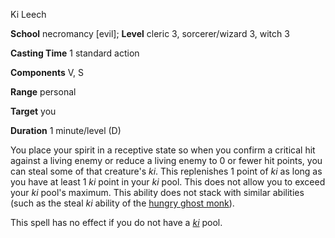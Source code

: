 Ki Leech

**School** necromancy [evil]; **Level** cleric 3, sorcerer/wizard 3, witch 3

**Casting Time** 1 standard action

**Components** V, S

**Range** personal

**Target** you

**Duration** 1 minute/level (D)

You place your spirit in a receptive state so when you confirm a critical hit against a living enemy or reduce a living enemy to 0 or fewer hit points, you can steal some of that creature's _ki_. This replenishes 1 point of _ki_ as long as you have at least 1 _ki_ point in your _ki_ pool. This does not allow you to exceed your _ki_ pool's maximum. This ability does not stack with similar abilities (such as the steal _ki_ ability of the [hungry ghost monk](advanced/coreClasses/monk#_hungry-ghost-monk)).

This spell has no effect if you do not have a [_ki_](../advanced/coreClasses/monk#_ki-pool) pool.


